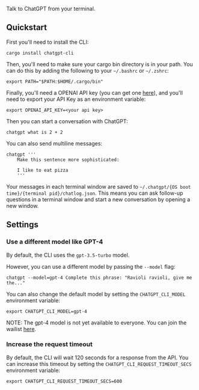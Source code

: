 Talk to ChatGPT from your terminal.


## Quickstart

First you'll need to install the CLI:

```
cargo install chatgpt-cli
```

Then, you'll need to make sure your cargo bin directory is in your path. You can do this by adding the following to your `~/.bashrc` or `~/.zshrc`:

```
export PATH="$PATH:$HOME/.cargo/bin"
```

Finally, you'll need a OPENAI API key (you can get one [here](https://platform.openai.com/account/api-keys)), and you'll need to export your API Key as an environment variable:


```
export OPENAI_API_KEY=<your api key>
```


Then you can start a conversation with ChatGPT:

```
chatgpt what is 2 + 2
```

You can also send multiline messages:

```
chatgpt '''
    Make this sentence more sophisticated:

    I like to eat pizza
    '''
```

Your messages in each terminal window are saved to `~/.chatgpt/{OS boot time}/{terminal pid}/chatlog.json`. This means you can ask follow-up questions in a terminal window and start a new conversation by opening a new window.

## Settings

### Use a different model like GPT-4

By default, the CLI uses the `gpt-3.5-turbo` model.

However, you can use a different model by passing the `--model` flag:

```
chatgpt --model=gpt-4 Complete this phrase: "Ravioli ravioli, give me the..."
```

You can also change the default model by setting the `CHATGPT_CLI_MODEL` environment variable:

```
export CHATGPT_CLI_MODEL=gpt-4
```

NOTE: The gpt-4 model is not yet available to everyone. You can join the wailist [here](https://openai.com/waitlist/gpt-4-api).

### Increase the request timeout

By default, the CLI will wait 120 seconds for a response from the API. You can increase this timeout by setting the `CHATGPT_CLI_REQUEST_TIMEOUT_SECS` environment variable:

```
export CHATGPT_CLI_REQUEST_TIMEOUT_SECS=600
```
